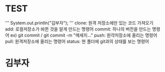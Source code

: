 # TEST
'''
System.out.println("김부자");
'''
clone: 원격 저장소에만 있는 코드 가져오기
add: 로컬저장소가 바뀐 것을 알게 만드는 명령어
commit: 하나의 버전을 만드는 명령어
ex) git commit / git commit -m "메세지..."
push: 원갹저장소에 올리는 명령어
pull: 원격저장소에 올리는 명령어
status: 현 폴더에 git과의 상태를 보는 명령어

# 김부자